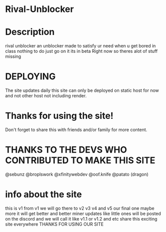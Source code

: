 # Rival-Unblocker

# Description 
rival unblocker an unblocker made to satisfy ur need when u get bored in class nothing to do
just go on it its in beta Right now so theres alot of stuff missing

# DEPLOYING
The site updates daily this site can only be deployed on static host for now
and not other host not including render.

# Thanks for using the site! 

Don't forget to share this with friends and/or family for more content. 

# THANKS TO THE DEVS WHO CONTRIBUTED TO MAKE THIS SITE

@sebunz
@broplswork
@xfinitywebdev
@oof.knife
@patato (dragon)
# info about the site

this is v1 from v1 we will go there to v2 v3 v4 and v5 our final one maybe more it will get better and better
miner updates like little ones will be posted on the discord and we will call it like v1.1 or v1.2 and etc
share this exciting site everywhere
THANKS FOR USING OUR SITE
